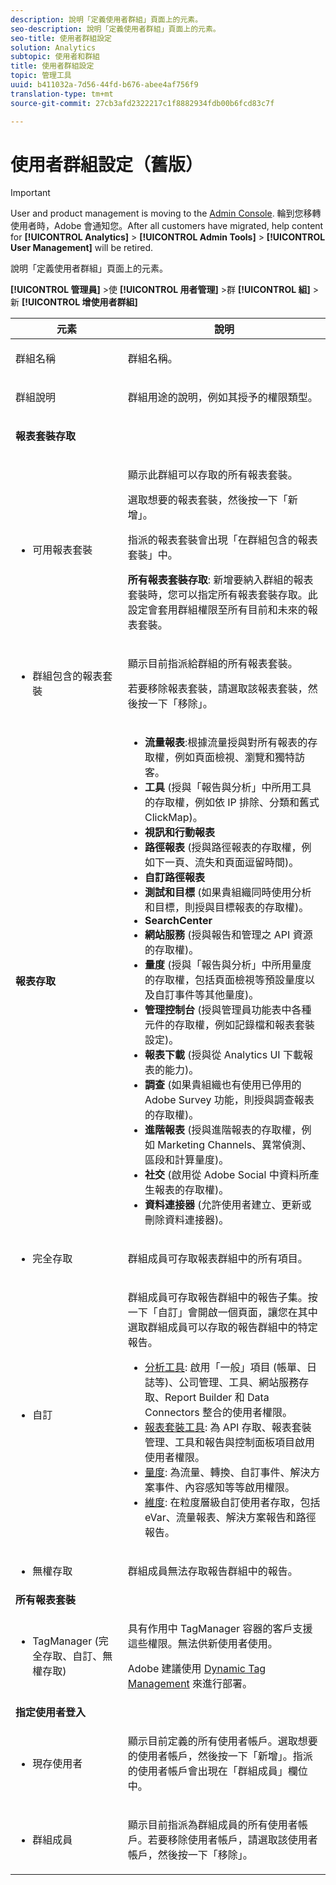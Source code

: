 ```yaml
---
description: 說明「定義使用者群組」頁面上的元素。
seo-description: 說明「定義使用者群組」頁面上的元素。
seo-title: 使用者群組設定
solution: Analytics
subtopic: 使用者和群組
title: 使用者群組設定
topic: 管理工具
uuid: b411032a-7d56-44fd-b676-abee4af756f9
translation-type: tm+mt
source-git-commit: 27cb3afd2322217c1f8882934fdb00b6fcd83c7f

---
```



# 使用者群組設定（舊版）

>[!IMPORTANT]
>
>User and product management is moving to the [Admin Console](https://helpx.adobe.com/enterprise/using/admin-console.html). 輪到您移轉使用者時，Adobe 會通知您。After all customers have migrated, help content for **[!UICONTROL Analytics]** &gt; **[!UICONTROL Admin Tools]** &gt; **[!UICONTROL User Management]** will be retired.

說明「定義使用者群組」頁面上的元素。

**[!UICONTROL 管理員]** &gt;使 **[!UICONTROL 用者管理]** &gt;群 **[!UICONTROL 組]** &gt;新 **[!UICONTROL 增使用者群組]**

<table id="table_85E9EBF7984545C780631D6C2090BD99"> 
 <thead> 
  <tr> 
   <th colname="col1" class="entry"> 元素 </th> 
   <th colname="col2" class="entry"> 說明 </th> 
  </tr> 
 </thead>
 <tbody> 
  <tr> 
   <td colname="col1"> <p>群組名稱 </p> </td> 
   <td colname="col2"> <p>群組名稱。 </p> </td> 
  </tr> 
  <tr> 
   <td colname="col1"> <p>群組說明 </p> </td> 
   <td colname="col2"> <p>群組用途的說明，例如其授予的權限類型。 </p> </td> 
  </tr> 
  <tr> 
   <td colname="col1"> <p><b>報表套裝存取</b> </p> </td> 
   <td colname="col2"> </td> 
  </tr> 
  <tr> 
   <td colname="col1"> <p> 
     <ul id="ul_62D4A028A1194E02B2F0D364D01E741C"> 
      <li id="li_11ADAD0A625046409B4FCCEF1D14E1E6">可用報表套裝 </li> 
     </ul> </p> </td> 
   <td colname="col2"> <p>顯示此群組可以存取的所有報表套裝。 </p> <p>選取想要的報表套裝，然後按一下<span class="uicontrol">「新增」</span>。 </p> <p>指派的報表套裝會出現<span class="wintitle">「在群組包含的報表套裝」</span>中。 </p> <p><b>所有報表套裝存取</b>: 新增要納入群組的報表套裝時，您可以指定<span class="uicontrol">所有報表套裝存取</span>。此設定會套用群組權限至所有目前和未來的報表套裝。 </p> </td> 
  </tr> 
  <tr> 
   <td colname="col1"> <p> 
     <ul id="ul_2615D113681C402E8F6B2A844B402626"> 
      <li id="li_6E04FC6AE26F4052835EF3AE51CDE2E3">群組包含的報表套裝 </li> 
     </ul> </p> </td> 
   <td colname="col2"> <p>顯示目前指派給群組的所有報表套裝。 </p> <p>若要移除報表套裝，請選取該報表套裝，然後按一下「<span class="uicontrol">移除</span>」。 </p> </td> 
  </tr> 
  <tr> 
   <td colname="col1"> <p><b>報表存取</b> </p> </td> 
   <td colname="col2"> 
    <draft-comment> 
     <p> 
      <ul id="ul_81ABB1701BEC44ECB548F98EB818F83B"> 
       <li id="li_FCE10A56AF904C9CBCE24AC91025639C"><b>流量報表</b>:根據流量授與對所有報表的存取權，例如頁面檢視、瀏覽和獨特訪客。 </li> 
       <li id="li_2742B7A661FC45F496DFFBBB6CE675DE"><b>工具</b> (授與「報告與分析」中所用工具的存取權，例如依 IP 排除、分類和舊式 ClickMap)。 </li> 
       <li id="li_88D54C31211B4A38B46FF64651718865"><b>視訊和行動報表</b> </li> 
       <li id="li_DBC756832B52433DA6467EA8AEC02DBA"><b>路徑報表</b> (授與路徑報表的存取權，例如下一頁、流失和頁面逗留時間)。 </li> 
       <li id="li_D0B1B964C071441EAEC919DD7CC08E3D"><b>自訂路徑報表</b> </li> 
       <li id="li_D63F60FF2DD2418A876B53404634D12D"><b>測試和目標 </b>(如果貴組織同時使用分析和目標，則授與目標報表的存取權)。 </li> 
       <li id="li_03CE1718D51049D596DB061932D97506"><b>SearchCenter</b> </li> 
       <li id="li_78AB0BCEDBA946718F90B6D7AB52CB80"><b>網站服務 </b>(授與報告和管理之 API 資源的存取權)。 </li> 
       <li id="li_DCA83780F6214AF1A82255BC977744F1"><b>量度</b> (授與「報告與分析」中所用量度的存取權，包括頁面檢視等預設量度以及自訂事件等其他量度)。</li> 
       <li id="li_A200E3CED33D4B15BFD30CBDD930912C"><b>管理控制台 </b>(授與管理員功能表中各種元件的存取權，例如記錄檔和報表套裝設定)。 </li> 
       <li id="li_CF3FA04D402A47618401633BA8583010"><b>報表下載</b> (授與從 Analytics UI 下載報表的能力)。 </li> 
       <li id="li_03AC2D9FF43648CB90E514C62DC31217"><b>調查</b> (如果貴組織也有使用已停用的 Adobe Survey 功能，則授與調查報表的存取權)。 </li> 
       <li id="li_9FC3F25F335641B5AC9232BDC2DCCECA"><b>進階報表</b> (授與進階報表的存取權，例如 Marketing Channels、異常偵測、區段和計算量度)。 </li> 
       <li id="li_DB56BEB8D31A4918B5CCD3CBBC1DF40A"><b>社交</b> (啟用從 Adobe Social 中資料所產生報表的存取權)。 </li> 
       <li id="li_3C2F4F91B92A4CD9BCDD69E6FCE85EEE"><b>資料連接器 </b>(允許使用者建立、更新或刪除資料連接器)。 </li> 
      </ul> </p> 
    </draft-comment> </td> 
  </tr> 
  <tr> 
   <td colname="col1"> <p> 
     <ul id="ul_CE3DC9C5D63348E48D72BEC32C9A2B45"> 
      <li id="li_9636E0FA37BE4FE48F8723F46C96FFC4">完全存取 </li> 
     </ul> </p> </td> 
   <td colname="col2"> <p>群組成員可存取報表群組中的所有項目。 </p> </td> 
  </tr> 
  <tr> 
   <td colname="col1"> <p> 
     <ul id="ul_B573C170710545F0BF5CC3675A8F7ECA"> 
      <li id="li_238BA42873E24953A0D73443F36BD7C8">自訂 </li> 
     </ul> </p> </td> 
   <td colname="col2"> <p>群組成員可存取報告群組中的報告子集。按一下「<span class="uicontrol">自訂</span>」會開啟一個頁面，讓您在其中選取群組成員可以存取的報告群組中的特定報告。 </p> 
    <ul id="ul_16D5EF18D57D4608AEEDEC40D90D8828"> 
     <li id="li_F29E84C6228A464C8807F09205AEAAC6"><a href="/help/admin/user-management2/c-customize-report-access/groups-analytics-tools.md">分析工具</a>: 啟用「一般」項目 (帳單、日誌等)、公司管理、工具、網站服務存取、Report Builder 和 Data Connectors 整合的使用者權限。 </li> 
     <li id="li_A6EB788162A2455E94CE54B9279A854D"><a href="/help/admin/user-management2/c-customize-report-access/groups-report-suite-tools.md">報表套裝工具</a>: 為 API 存取、報表套裝管理、工具和報告與控制面板項目啟用使用者權限。 </li> 
     <li id="li_EDB0255E009B4F1CAFAF53966B41363C"><a href="/help/admin/user-management2/c-customize-report-access/groups-metrics.md">量度</a>: 為流量、轉換、自訂事件、解決方案事件、內容感知等等啟用權限。 </li> 
     <li id="li_8DAE87D1DEF54803A9C6FE31C01F0FB0"><a href="/help/admin/user-management2/c-customize-report-access/groups-dimensions.md">維度</a>: 在粒度層級自訂使用者存取，包括 eVar、流量報表、解決方案報告和路徑報告。 </li> 
    </ul> </td> 
  </tr> 
  <tr> 
   <td colname="col1"> <p> 
     <ul id="ul_F992DC52D44B4E1E9448D699A57AA7A9"> 
      <li id="li_5D07359AF741418FB73468400686CB57">無權存取 </li> 
     </ul> </p> </td> 
   <td colname="col2"> <p>群組成員無法存取報告群組中的報告。 </p> </td> 
  </tr> 
  <tr> 
   <td colname="col1"><b>所有報表套裝</b> </td> 
   <td colname="col2"> </td> 
  </tr> 
  <tr> 
   <td colname="col1"> <p> 
     <ul id="ul_19FCA8B24B7E4477B9AC9564D6CF2D44"> 
      <li id="li_F006EF42026F43069AEC0BFE01D7CBC8">TagManager (完全存取、自訂、無權存取) </li> 
     </ul> </p> </td> 
   <td colname="col2"> <p>具有作用中 <span class="keyword">TagManager</span> 容器的客戶支援這些權限。無法供新使用者使用。 </p> <p>Adobe 建議使用 <a href="https://marketing.adobe.com/resources/help/en_US/dtm/atm_migration.html">Dynamic Tag Management</a> 來進行部署。 </p> </td> 
  </tr> 
  <tr> 
   <td colname="col1"><b>指定使用者登入</b> </td> 
   <td colname="col2"> </td> 
  </tr> 
  <tr> 
   <td colname="col1"> <p> 
     <ul id="ul_8C68B33A3847467DBDC58838E3E85612"> 
      <li id="li_9BA51B0001AA41DE949322083A6CE70D">現存使用者 </li> 
     </ul> </p> </td> 
   <td colname="col2"> <p>顯示目前定義的所有使用者帳戶。選取想要的使用者帳戶，然後按一下「<span class="uicontrol">新增</span>」。指派的使用者帳戶會出現在<span class="uicontrol">「群組成員」</span>欄位中。 </p> </td> 
  </tr> 
  <tr> 
   <td colname="col1"> <p> 
     <ul id="ul_5EAE5B2B54EA4C87BAA0C30AE9C8ECB0"> 
      <li id="li_FB6C9E925A5E498BBAFE13EF7606E940">群組成員 </li> 
     </ul> </p> </td> 
   <td colname="col2"> <p>顯示目前指派為群組成員的所有使用者帳戶。若要移除使用者帳戶，請選取該使用者帳戶，然後按一下「<span class="uicontrol">移除</span>」。 </p> </td> 
  </tr> 
 </tbody> 
</table>

